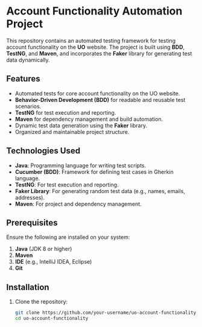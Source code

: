 # Account Functionality Automation Project  
This repository contains an automated testing framework for testing account functionality on the **UO** website. The project is built using **BDD**, **TestNG**, and **Maven**, and incorporates the **Faker** library for generating test data dynamically.  

## Features  
- Automated tests for core account functionality on the UO website.  
- **Behavior-Driven Development (BDD)** for readable and reusable test scenarios.  
- **TestNG** for test execution and reporting.  
- **Maven** for dependency management and build automation.  
- Dynamic test data generation using the **Faker** library.  
- Organized and maintainable project structure.  

## Technologies Used  
- **Java**: Programming language for writing test scripts.  
- **Cucumber (BDD)**: Framework for defining test cases in Gherkin language.  
- **TestNG**: For test execution and reporting.  
- **Faker Library**: For generating random test data (e.g., names, emails, addresses).  
- **Maven**: For project and dependency management.  

## Prerequisites  
Ensure the following are installed on your system:  
1. **Java** (JDK 8 or higher)  
2. **Maven**  
3. **IDE** (e.g., IntelliJ IDEA, Eclipse)  
4. **Git**  

## Installation  
1. Clone the repository:  
   ```bash  
   git clone https://github.com/your-username/uo-account-functionality.git  
   cd uo-account-functionality  
